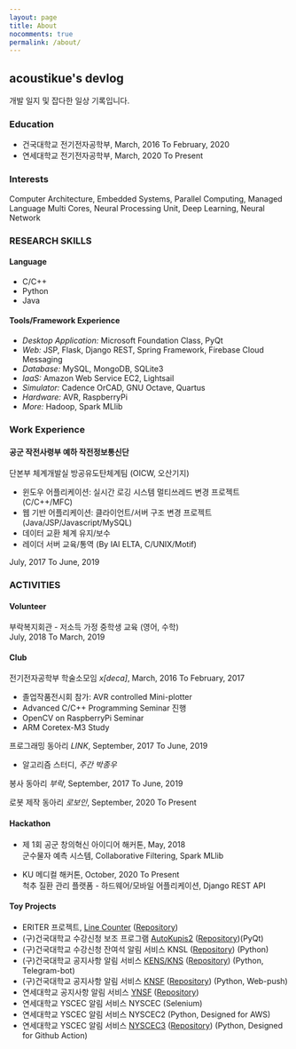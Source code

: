 ```yaml
---
layout: page
title: About
nocomments: true
permalink: /about/
---
```


## acoustikue's devlog

개발 일지 및 잡다한 일상 기록입니다.

### Education

- 건국대학교 전기전자공학부, March, 2016 To February, 2020
- 연세대학교 전기전자공학부, March, 2020 To Present

### Interests

Computer Architecture, Embedded Systems, Parallel Computing, Managed Language
Multi Cores, Neural Processing Unit, Deep Learning, Neural Network

### RESEARCH SKILLS

#### Language
- C/C++
- Python
- Java

#### Tools/Framework Experience

- *Desktop Application:* Microsoft Foundation Class, PyQt
- *Web:* JSP, Flask, Django REST, Spring Framework, Firebase Cloud Messaging
- *Database:* MySQL, MongoDB, SQLite3
- *IaaS:* Amazon Web Service EC2, Lightsail
- *Simulator:* Cadence OrCAD, GNU Octave, Quartus
- *Hardware:* AVR, RaspberryPi
- *More:* Hadoop, Spark MLlib


### Work Experience

#### 공군 작전사령부 예하 작전정보통신단
단본부 체계개발실 방공유도탄체계팀 (OICW, 오산기지)

- 윈도우 어플리케이션: 실시간 로깅 시스템 멀티쓰레드 변경 프로젝트 (C/C++/MFC)
- 웹 기반 어플리케이션: 클라이언트/서버 구조 변경 프로젝트 (Java/JSP/Javascript/MySQL)
- 데이터 교환 체계 유지/보수
- 레이더 서버 교육/통역 (By IAI ELTA, C/UNIX/Motif)

July, 2017 To June, 2019

### ACTIVITIES
#### Volunteer
부락복지회관 - 저소득 가정 중학생 교육 (영어, 수학)   
July, 2018 To March, 2019

#### Club
전기전자공학부 학술소모임 *x[deca]*, March, 2016 To February, 2017
- 졸업작품전시회 참가: AVR controlled Mini-plotter
- Advanced C/C++ Programming Seminar 진행
- OpenCV on RaspberryPi Seminar
- ARM Coretex-M3 Study  

프로그래밍 동아리 *LINK*, September, 2017 To June, 2019
- 알고리즘 스터디, *주간 박종우*

봉사 동아리 *부락*, September, 2017 To June, 2019

로봇 제작 동아리 *로보인*, September, 2020 To Present

#### Hackathon
- 제 1회 공군 창의혁신 아이디어 해커톤, May, 2018  
군수물자 예측 시스템, Collaborative Filtering, Spark MLlib

- KU 메디컬 해커톤, October, 2020 To Present  
척추 질환 관리 플랫폼 - 하드웨어/모바일 어플리케이션, Django REST API

#### Toy Projects

- ERITER 프로젝트, [Line Counter](https://acoustikue.github.io/archivers/filesystem_library_introduction) ([Repository](https://github.com/acoustikue/eriter_free_line_counter_2))
- (구)건국대학교 수강신청 보조 프로그램 [AutoKupis2](https://acoustikue.github.io/archivers/python-project-auto-2) ([Repository](https://github.com/acoustikue/auto_kupis_2))(PyQt)
- (구)건국대학교 수강신청 잔여석 알림 서비스 KNSL ([Repository](https://github.com/acoustikue/klns_open)) (Python)
- (구)건국대학교 공지사항 알림 서비스 [KENS/KNS](https://acoustikue.github.io/archivers/python-project-kens) ([Repository](https://github.com/acoustikue/kens_public)) (Python, Telegram-bot)
- (구)건국대학교 공지사항 알림 서비스 [KNSF](https://acoustikue.github.io/archivers/python-project-knsf) ([Repository](https://github.com/acoustikue/knsf)) (Python, Web-push)
- 연세대학교 공지사항 알림 서비스 [YNSF](https://acoustikue.github.io/archivers/python-project-ynsf) ([Repository](https://github.com/acoustikue/ynsf_open))
- 연세대학교 YSCEC 알림 서비스 NYSCEC (Selenium)
- 연세대학교 YSCEC 알림 서비스 NYSCEC2 (Python, Designed for AWS)
- 연세대학교 YSCEC 알림 서비스 [NYSCEC3](https://acoustikue.github.io/archivers/nyscec3) ([Repository](https://github.com/acoustikue/nyscec3)) (Python, Designed for Github Action)


